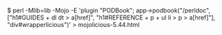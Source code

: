 $ perl -Mlib=lib -Mojo -E 'plugin "PODBook"; app->podbook("/perldoc", ["h1#GUIDES + dl dt > a[href]", "h1#REFERENCE + p + ul li > p > a[href]"], "div#wrapperlicious")' > mojolicious-5.44.html 
